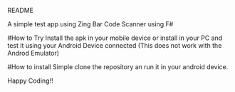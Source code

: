 README

A simple test app using Zing Bar Code Scanner using F#

#How to Try
Install the apk in your mobile device or install in your PC and test it using your Android Device connected (This does not work with the Androd Emulator)

#How to install
Simple clone the repository an run it in your android device.

Happy Coding!!
